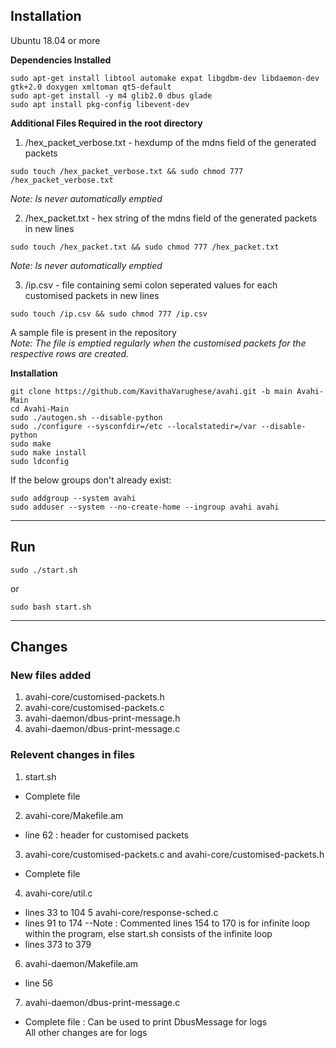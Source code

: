 ## Installation

Ubuntu 18.04 or more

**Dependencies Installed** <br>
```
sudo apt-get install libtool automake expat libgdbm-dev libdaemon-dev gtk+2.0 doxygen xmltoman qt5-default
sudo apt-get install -y m4 glib2.0 dbus glade
sudo apt install pkg-config libevent-dev
```

**Additional Files Required in the root directory** <br>
1. /hex_packet_verbose.txt - hexdump of the mdns field of the generated packets <br>
```
sudo touch /hex_packet_verbose.txt && sudo chmod 777 /hex_packet_verbose.txt
```
*Note: Is never automatically emptied* <br>

2. /hex_packet.txt - hex string of the mdns field of the generated packets in new lines <br>
```
sudo touch /hex_packet.txt && sudo chmod 777 /hex_packet.txt
```
*Note: Is never automatically emptied* <br>

3. /ip.csv - file containing semi colon seperated values for each customised packets in new lines <br>
```
sudo touch /ip.csv && sudo chmod 777 /ip.csv
```
A sample file is present in the repository <br>
*Note: The file is emptied regularly when the customised packets for the respective rows are created.*

**Installation** <br>
```
git clone https://github.com/KavithaVarughese/avahi.git -b main Avahi-Main
cd Avahi-Main
sudo ./autogen.sh --disable-python
sudo ./configure --sysconfdir=/etc --localstatedir=/var --disable-python
sudo make
sudo make install
sudo ldconfig
```
If the below groups don't already exist: <br>
```
sudo addgroup --system avahi
sudo adduser --system --no-create-home --ingroup avahi avahi
``` 

<hr>

## Run
```
sudo ./start.sh
```
or <br>
```
sudo bash start.sh
```

<hr>

## Changes

### New files added
1. avahi-core/customised-packets.h<br>
2. avahi-core/customised-packets.c<br>
3. avahi-daemon/dbus-print-message.h<br>
4. avahi-daemon/dbus-print-message.c<br>

### Relevent changes in files

1. start.sh
  - Complete file
2. avahi-core/Makefile.am
- line 62 : header for customised packets
3. avahi-core/customised-packets.c and avahi-core/customised-packets.h
- Complete file
4. avahi-core/util.c
- lines 33 to 104
5 avahi-core/response-sched.c
- lines 91 to 174
--Note : Commented lines 154 to 170 is for infinite loop within the program, else start.sh consists of the infinite loop
- lines 373 to 379 
6. avahi-daemon/Makefile.am
- line 56
7. avahi-daemon/dbus-print-message.c
- Complete file : Can be used to print DbusMessage for logs<br>
All other changes are for logs
